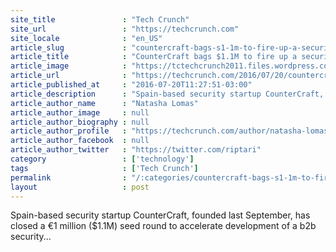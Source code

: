 ```yaml
---
site_title               : "Tech Crunch"
site_url                 : "https://techcrunch.com"
site_locale              : "en_US"
article_slug             : "countercraft-bags-s1-1m-to-fire-up-a-security-decoy-play"
article_title            : "CounterCraft bags $1.1M to fire up a security decoy play"
article_image            : "https://tctechcrunch2011.files.wordpress.com/2016/07/image002.jpg?w=713&h=400&crop=1"
article_url              : "https://techcrunch.com/2016/07/20/countercraft-bags-1-1m-to-fire-up-a-security-decoy-play/"
article_published_at     : "2016-07-20T11:27:51-03:00"
article_description      : "Spain-based security startup CounterCraft, founded last September, has closed a €1 million ($1.1M) seed round to accelerate development of a b2b security..."
article_author_name      : "Natasha Lomas"
article_author_image     : null
article_author_biography : null
article_author_profile   : "https://techcrunch.com/author/natasha-lomas/"
article_author_facebook  : null
article_author_twitter   : "https://twitter.com/riptari"
category                 : ['technology']
tags                     : ['Tech Crunch']
permalink                : "/:categories/countercraft-bags-s1-1m-to-fire-up-a-security-decoy-play/"
layout                   : post
---
```


Spain-based security startup CounterCraft, founded last September, has closed a €1 million ($1.1M) seed round to accelerate development of a b2b security...
